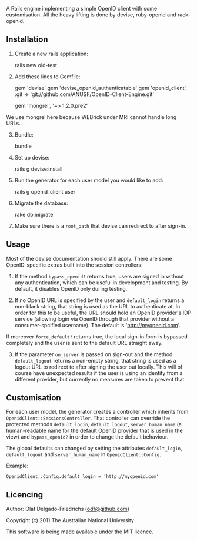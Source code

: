 A Rails engine implementing a simple OpenID client with some
customisation. All the heavy lifting is done by devise, ruby-openid
and rack-openid.

Installation
------------

1) Create a new rails application:

    rails new oid-test

2) Add these lines to Gemfile:

    gem 'devise'
    gem 'devise_openid_authenticatable'
    gem 'openid_client', :git => 'git://github.com/ANUSF/OpenID-Client-Engine.git'

    gem 'mongrel', '~> 1.2.0.pre2'

We use mongrel here because WEBrick under MRI cannot handle long URLs.

3) Bundle:

    bundle

4) Set up devise:

    rails g devise:install

5) Run the generator for each user model you would like to add:

    rails g openid_client user

6) Migrate the database:

    rake db:migrate

7) Make sure there is a `root_path` that devise can redirect to after sign-in.


Usage
-----

Most of the devise documentation should still apply. There are some
OpenID-specific extras built into the session controllers:

1) If the method `bypass_openid?` returns true, users are signed in
without any authentication, which can be useful in development and
testing. By default, it disables OpenID only during testing.

2) If no OpenID URL is specified by the user and `default_login`
returns a non-blank string, that string is used as the URL to
authenticate at. In order for this to be useful, the URL should hold
an OpenID provider's IDP service (allowing login via OpenID through
that provider without a consumer-spcified username). The default is
'http://myopenid.com'.

If moreover `force_default?` returns true, the local sign-in form is
bypassed completely and the user is sent to the default URL straight
away.

3) If the parameter `on_server` is passed on sign-out and the method
`default_logout` returns a non-empty string, that string is used as a
logout URL to redirect to after signing the user out locally.  This
will of course have unexpected results if the user is using an
identity from a different provider, but currently no measures are
taken to prevent that.


Customisation
-------------

For each user model, the generator creates a controller which inherits
from `OpenidClient::SessionsController`. That controller can override
the protected methods `default_login`, `default_logout`,
`server_human_name` (a human-readable name for the default OpenID
provider that is used in the view) and `bypass_openid?` in order to
change the default behaviour.

The global defaults can changed by setting the attributes
`default_login`, `default_logout` and `server_human_name` in
`OpenidClient::Config`.

Example:

    OpenidClient::Config.default_login = 'http://myopenid.com'


Licencing
---------

Author: Olaf Delgado-Friedrichs (odf@github.com)

Copyright (c) 2011 The Australian National University

This software is being made available under the MIT licence.
